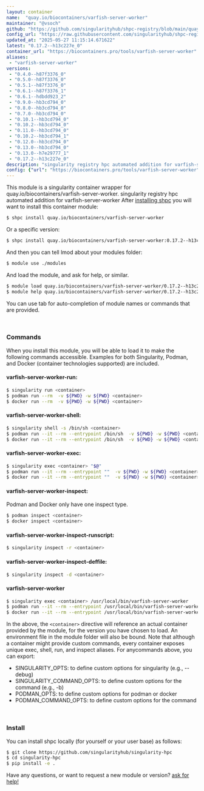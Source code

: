 ```yaml
---
layout: container
name:  "quay.io/biocontainers/varfish-server-worker"
maintainer: "@vsoch"
github: "https://github.com/singularityhub/shpc-registry/blob/main/quay.io/biocontainers/varfish-server-worker/container.yaml"
config_url: "https://raw.githubusercontent.com/singularityhub/shpc-registry/main/quay.io/biocontainers/varfish-server-worker/container.yaml"
updated_at: "2025-05-27 11:15:14.671622"
latest: "0.17.2--h13c227e_0"
container_url: "https://biocontainers.pro/tools/varfish-server-worker"
aliases:
 - "varfish-server-worker"
versions:
 - "0.4.0--h87f3376_0"
 - "0.5.0--h87f3376_0"
 - "0.5.1--h87f3376_0"
 - "0.6.1--h87f3376_1"
 - "0.6.1--hdbdd923_2"
 - "0.9.0--hb3cd794_0"
 - "0.8.0--hb3cd794_0"
 - "0.7.0--hb3cd794_0"
 - "0.10.1--hb3cd794_0"
 - "0.10.2--hb3cd794_0"
 - "0.11.0--hb3cd794_0"
 - "0.10.2--hb3cd794_1"
 - "0.12.0--hb3cd794_0"
 - "0.13.0--hb3cd794_0"
 - "0.13.0--h7e29777_1"
 - "0.17.2--h13c227e_0"
description: "singularity registry hpc automated addition for varfish-server-worker"
config: {"url": "https://biocontainers.pro/tools/varfish-server-worker", "maintainer": "@vsoch", "description": "singularity registry hpc automated addition for varfish-server-worker", "latest": {"0.17.2--h13c227e_0": "sha256:b97d2ab9df9db5b5a0ebefdc1498dc83cd28e08303ea7b8ea3f763f3e93b4625"}, "tags": {"0.4.0--h87f3376_0": "sha256:d98a6cc167a7a7096c1322483495f5cecfa45c5dcd864f196f58bf0957072c27", "0.5.0--h87f3376_0": "sha256:83c0c620d078b7ebc146abb6aaa269b24e2dd50622633aa7ecdee120b9d205a3", "0.5.1--h87f3376_0": "sha256:85c7fe4b0c83b2d709903f8ef83982005fc9a28f14fb997e3a64acd2059e6282", "0.6.1--h87f3376_1": "sha256:f851e757827445fb65e3d7196fb98a685ef625031a2d3b716331a1df1328dbf5", "0.6.1--hdbdd923_2": "sha256:d02a6b7b161ebec0707e6df43342656bb365b77427e636f39039d3bc4ae739e0", "0.9.0--hb3cd794_0": "sha256:afa7321022f4daeaa112a891c24ad46188b10745bd563733a7edd8c8a09619f4", "0.8.0--hb3cd794_0": "sha256:7170d253687206302418015d9b1d4334d16508dc034e8c1dfa0d64b62066cfae", "0.7.0--hb3cd794_0": "sha256:9ef839887f3cadf4d7dbad02814201301da5e5d4a7928320b856859dc496ff09", "0.10.1--hb3cd794_0": "sha256:0f28a0747b1693c35a87f647613e18f85be521794d9c41304f00b0dc113842c5", "0.10.2--hb3cd794_0": "sha256:236733e299cdd03945f9bc8f232698b40273ede87cf0bbd38338b94da6ee79be", "0.11.0--hb3cd794_0": "sha256:fae1cf19279473bfeedda1429de2bddb355e7742b5c87a327db940debd2cc033", "0.10.2--hb3cd794_1": "sha256:c641515104936c4051ff154b6f17b3c159898e9519451402305962c4ddce9256", "0.12.0--hb3cd794_0": "sha256:b57e58188a3bd1f8409b8ea15be47869d8e548724d0eca25c3b3f54c71910dfa", "0.13.0--hb3cd794_0": "sha256:25b63789d7998e0e9f5693fa4b0f4d0ebc51dd5d3c984186222272a2799ee716", "0.13.0--h7e29777_1": "sha256:e1fcd1a8dda53dff6e320f7f64d0fd94fc92210e4f5f43b74a0e440f809deb51", "0.17.2--h13c227e_0": "sha256:b97d2ab9df9db5b5a0ebefdc1498dc83cd28e08303ea7b8ea3f763f3e93b4625"}, "docker": "quay.io/biocontainers/varfish-server-worker", "aliases": {"varfish-server-worker": "/usr/local/bin/varfish-server-worker"}}
---
```


This module is a singularity container wrapper for quay.io/biocontainers/varfish-server-worker.
singularity registry hpc automated addition for varfish-server-worker
After [installing shpc](#install) you will want to install this container module:


```bash
$ shpc install quay.io/biocontainers/varfish-server-worker
```

Or a specific version:

```bash
$ shpc install quay.io/biocontainers/varfish-server-worker:0.17.2--h13c227e_0
```

And then you can tell lmod about your modules folder:

```bash
$ module use ./modules
```

And load the module, and ask for help, or similar.

```bash
$ module load quay.io/biocontainers/varfish-server-worker/0.17.2--h13c227e_0
$ module help quay.io/biocontainers/varfish-server-worker/0.17.2--h13c227e_0
```

You can use tab for auto-completion of module names or commands that are provided.

<br>

### Commands

When you install this module, you will be able to load it to make the following commands accessible.
Examples for both Singularity, Podman, and Docker (container technologies supported) are included.

#### varfish-server-worker-run:

```bash
$ singularity run <container>
$ podman run --rm  -v ${PWD} -w ${PWD} <container>
$ docker run --rm  -v ${PWD} -w ${PWD} <container>
```

#### varfish-server-worker-shell:

```bash
$ singularity shell -s /bin/sh <container>
$ podman run --it --rm --entrypoint /bin/sh  -v ${PWD} -w ${PWD} <container>
$ docker run --it --rm --entrypoint /bin/sh  -v ${PWD} -w ${PWD} <container>
```

#### varfish-server-worker-exec:

```bash
$ singularity exec <container> "$@"
$ podman run --it --rm --entrypoint ""  -v ${PWD} -w ${PWD} <container> "$@"
$ docker run --it --rm --entrypoint ""  -v ${PWD} -w ${PWD} <container> "$@"
```

#### varfish-server-worker-inspect:

Podman and Docker only have one inspect type.

```bash
$ podman inspect <container>
$ docker inspect <container>
```

#### varfish-server-worker-inspect-runscript:

```bash
$ singularity inspect -r <container>
```

#### varfish-server-worker-inspect-deffile:

```bash
$ singularity inspect -d <container>
```


#### varfish-server-worker

```bash
$ singularity exec <container> /usr/local/bin/varfish-server-worker
$ podman run --it --rm --entrypoint /usr/local/bin/varfish-server-worker   -v ${PWD} -w ${PWD} <container> -c " $@"
$ docker run --it --rm --entrypoint /usr/local/bin/varfish-server-worker   -v ${PWD} -w ${PWD} <container> -c " $@"
```



In the above, the `<container>` directive will reference an actual container provided
by the module, for the version you have chosen to load. An environment file in the
module folder will also be bound. Note that although a container
might provide custom commands, every container exposes unique exec, shell, run, and
inspect aliases. For anycommands above, you can export:

 - SINGULARITY_OPTS: to define custom options for singularity (e.g., --debug)
 - SINGULARITY_COMMAND_OPTS: to define custom options for the command (e.g., -b)
 - PODMAN_OPTS: to define custom options for podman or docker
 - PODMAN_COMMAND_OPTS: to define custom options for the command

<br>

### Install

You can install shpc locally (for yourself or your user base) as follows:

```bash
$ git clone https://github.com/singularityhub/singularity-hpc
$ cd singularity-hpc
$ pip install -e .
```

Have any questions, or want to request a new module or version? [ask for help!](https://github.com/singularityhub/singularity-hpc/issues)